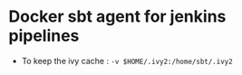 # Docker sbt agent for jenkins pipelines

* To keep the ivy cache : `-v $HOME/.ivy2:/home/sbt/.ivy2`

